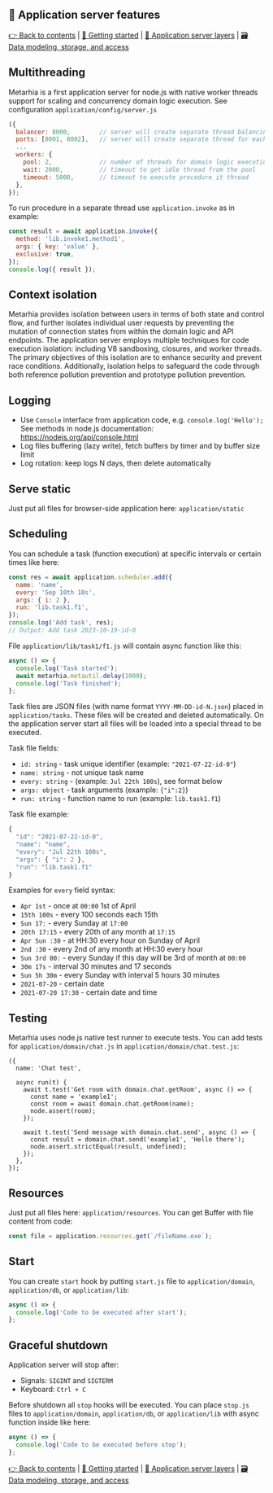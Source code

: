 ## 🧩 Application server features

[👉 Back to contents](/) | [🚀 Getting started](/content/en/START.md) | [🥞 Application server layers](/content/en/LAYERS.md) | [🗃️ Data modeling, storage, and access](/content/en/DATA.md)

## Multithreading

Metarhia is a first application server for node.js with native worker threads support for scaling and concurrency domain logic execution.
See configuration `application/config/server.js`

```js
({
  balancer: 8000,        // server will create separate thread balancing
  ports: [8001, 8002],   // server will create separate thread for each port
  ...  
  workers: {
    pool: 2,             // number of threads for domain logic execution
    wait: 2000,          // timeout to get idle thread from the pool
    timeout: 5000,       // timeout to execute procedure it thread
  },
});
```

To run procedure in a separate thread use `application.invoke` as in example:

```js
const result = await application.invoke({
  method: 'lib.invoke1.method1',
  args: { key: 'value' },
  exclusive: true,
});
console.log({ result });
```

## Context isolation

Metarhia provides isolation between users in terms of both state and control flow, and further isolates individual user requests by preventing the mutation of connection states from within the domain logic and API endpoints. The application server employs multiple techniques for code execution isolation: including V8 sandboxing, closures, and worker threads. The primary objectives of this isolation are to enhance security and prevent race conditions. Additionally, isolation helps to safeguard the code through both reference pollution prevention and prototype pollution prevention.

## Logging

- Use `Console` interface from application code, e.g. `console.log('Hello');`
  See methods in node.js documentation: https://nodejs.org/api/console.html
- Log files buffering (lazy write), fetch buffers by timer and by buffer size limit
- Log rotation: keep logs N days, then delete automatically

## Serve static

Just put all files for browser-side application here: `application/static`

## Scheduling

You can schedule a task (function execution) at specific intervals or certain times like here:

```js
const res = await application.scheduler.add({
  name: 'name',
  every: 'Sep 10th 10s',
  args: { i: 2 },
  run: 'lib.task1.f1',
});
console.log('Add task', res);
// Output: Add task 2023-10-19-id-0
```

File `application/lib/task1/f1.js` will contain async function like this:

```js
async () => {
  console.log('Task started');
  await metarhia.metautil.delay(1000);
  console.log('Task finished');
};
```

Task files are JSON files (with name format `YYYY-MM-DD-id-N.json`) placed in `application/tasks`.
These files will be created and deleted automatically. On the application server start all files will be loaded into a special thread to be executed.

Task file fields:

- `id: string` - task unique identifier (example: `"2021-07-22-id-0"`)
- `name: string` - not unique task name
- `every: string` - (example: `Jul 22th 100s`), see format below
- `args: object` - task arguments (example: `{"i":2}`)
- `run: string` - function name to run (example: `lib.task1.f1`)

Task file example:

```js
{
  "id": "2021-07-22-id-0",
  "name": "name",
  "every": "Jul 22th 100s",
  "args": { "i": 2 },
  "run": "lib.task1.f1"
}
```

Examples for `every` field syntax:

- `Apr 1st` - once at `00:00` 1st of April
- `15th 100s` - every 100 seconds each 15th
- `Sun 17:` - every Sunday at `17:00`
- `20th 17:15` - every 20th of any month at `17:15`
- `Apr Sun :30` - at HH:30 every hour on Sunday of April
- `2nd :30` - every 2nd of any month at HH:30 every hour
- `Sun 3rd 00:` - every Sunday if this day will be 3rd of month at `00:00`
- `30m 17s` - interval 30 minutes and 17 seconds
- `Sun 5h 30m` - every Sunday with interval 5 hours 30 minutes
- `2021-07-20` - certain date
- `2021-07-20 17:30` - certain date and time

## Testing

Metarhia uses node.js native test runner to execute tests. You can add tests for `application/domain/chat.js` in `application/domain/chat.test.js`:

```
({
  name: 'Chat test',

  async run(t) {
    await t.test('Get room with domain.chat.getRoom', async () => {
      const name = 'example1';
      const room = await domain.chat.getRoom(name);
      node.assert(room);
    });

    await t.test('Send message with domain.chat.send', async () => {
      const result = domain.chat.send('example1', 'Hello there');
      node.assert.strictEqual(result, undefined);
    });
  },
});
```

## Resources

Just put all files here: `application/resources`. You can get Buffer with file content from code:
```js
const file = application.resources.get(`/fileName.exe`);
```
    
## Start

You can create `start` hook by putting `start.js` file to `application/domain`, `application/db`, or `application/lib`:

```js
async () => {
  console.log('Code to be executed after start');
};
```

## Graceful shutdown

Application server will stop after:
- Signals: `SIGINT` and `SIGTERM`
- Keyboard: `Ctrl + C`

Before shutdown all `stop` hooks will be executed. You can place `stop.js` files to `application/domain`, `application/db`, or `application/lib` with async function inside like here:

```js
async () => {
  console.log('Code to be executed before stop');
};
```

[👉 Back to contents](/) | [🚀 Getting started](/content/en/START.md) | [🥞 Application server layers](/content/en/LAYERS.md) | [🗃️ Data modeling, storage, and access](/content/en/DATA.md)
